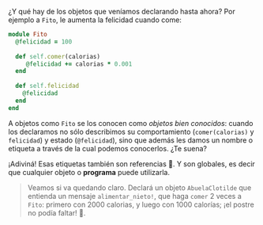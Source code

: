 ¿Y qué hay de los objetos que veníamos declarando hasta ahora? Por ejemplo a `Fito`, le aumenta la felicidad cuando come: 

```ruby
module Fito
  @felicidad = 100
  
  def self.comer(calorias)
     @felicidad += calorias * 0.001
  end
  
  def self.felicidad
    @felicidad
  end
end
```

A objetos como `Fito` se los conocen como _objetos bien conocidos_: cuando los declaramos no sólo describimos su comportamiento (`comer(calorias)` y `felicidad`) y estado (`@felicidad`), sino que además les damos un nombre o etiqueta a través de la cual podemos conocerlos. ¿Te suena?

¡Adiviná! Esas etiquetas también son referencias :tada:. Y son globales, es decir que cualquier objeto o **programa** puede utilizarla.

> Veamos si va quedando claro. Declará un objeto `AbuelaClotilde` que entienda un mensaje `alimentar_nieto!`, que haga `comer` 2 veces a `Fito`: primero con 2000 calorias, y luego con 1000 calorías; ¡el postre no podía faltar! :cake:.  
